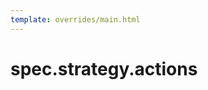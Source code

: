 ```yaml
---
template: overrides/main.html
---
```


# spec.strategy.actions

<!-- An action is a set of tasks that can be run by iter8. `spec.strategy.actions` is an object that can be used to specify `start` and `finish` actions that will be run at the start and end of an experiment respectively.

The sample experiment above consists of start and finish actions. The start action consists of a single task, namely `init-experiment`. This task verifies that the targeted Knative service is available and ready, and populates the experiment resource with details about the app versions such as JSON paths used for specifying traffic percentages. The finish action consists of a single task, namely `exec`. This task applies the Knative service manifest corresponding to the version to be promoted at the end of the experiment. Assuming that the candidate satisfies the experiment objectives, its manifest will be applied.

??? note "Links to in-depth description and code samples"
    1. In-depth description of deployment patterns is [here](aspects/actions.md).
    2. Code samples... -->
